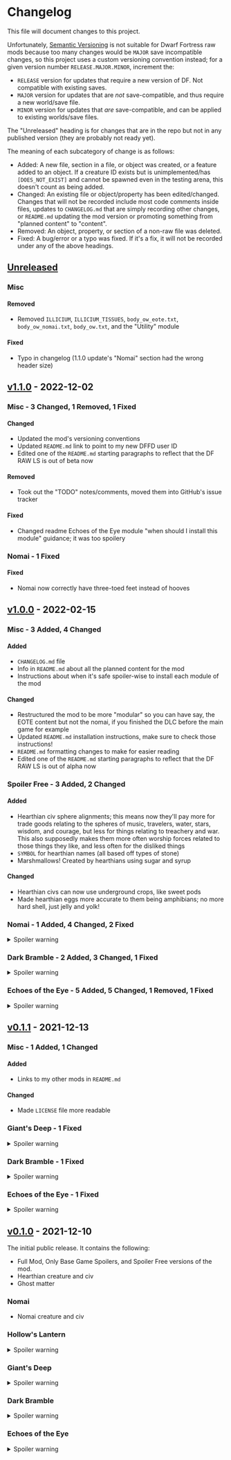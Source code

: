 # Changelog
This file will document changes to this project.

Unfortunately, [Semantic Versioning](https://semver.org/) is not suitable for Dwarf Fortress raw mods because too many changes would be `MAJOR` save incompatible changes, so this project uses a custom versioning convention instead; for a given version number `RELEASE.MAJOR.MINOR`, increment the:
- `RELEASE` version for updates that require a new version of DF. Not compatible with existing saves.
- `MAJOR` version for updates that are _not_ save-compatible, and thus require a new world/save file.
- `MINOR` version for updates that _are_ save-compatible, and can be applied to existing worlds/save files.

The "Unreleased" heading is for changes that are in the repo but not in any published version (they are probably not ready yet).

The meaning of each subcategory of change is as follows:
- Added: A new file, section in a file, or object was created, or a feature added to an object. If a creature ID exists but is unimplemented/has `[DOES_NOT_EXIST]` and cannot be spawned even in the testing arena, this doesn't count as being added.
- Changed: An existing file or object/property has been edited/changed. Changes that will not be recorded include most code comments inside files, updates to `CHANGELOG.md` that are simply recording other changes, or `README.md` updating the mod version or promoting something from "planned content" to "content".
- Removed: An object, property, or section of a non-raw file was deleted.
- Fixed: A bug/error or a typo was fixed. If it's a fix, it will not be recorded under any of the above headings.

## [Unreleased]

### Misc

#### Removed
- Removed `ILLICIUM`, `ILLICIUM_TISSUES`, `body_ow_eote.txt`, `body_ow_nomai.txt`, `body_ow.txt`, and the "Utility" module

#### Fixed
- Typo in changelog (1.1.0 update's "Nomai" section had the wrong header size)

## [v1.1.0] - 2022-12-02

### Misc - 3 Changed, 1 Removed, 1 Fixed

#### Changed
- Updated the mod's versioning conventions
- Updated `README.md` link to point to my new DFFD user ID
- Edited one of the `README.md` starting paragraphs to reflect that the DF RAW LS is out of beta now

#### Removed
- Took out the "TODO" notes/comments, moved them into GitHub's issue tracker

#### Fixed
- Changed readme Echoes of the Eye module "when should I install this module" guidance; it was too spoilery

### Nomai - 1 Fixed

#### Fixed
- Nomai now correctly have three-toed feet instead of hooves

## [v1.0.0] - 2022-02-15

### Misc - 3 Added, 4 Changed

#### Added
- `CHANGELOG.md` file
- Info in `README.md` about all the planned content for the mod
- Instructions about when it's safe spoiler-wise to install each module of the mod

#### Changed
- Restructured the mod to be more "modular" so you can have say, the EOTE content but not the nomai, if you finished the DLC before the main game for example
- Updated `README.md` installation instructions, make sure to check those instructions!
- `README.md` formatting changes to make for easier reading
- Edited one of the `README.md` starting paragraphs to reflect that the DF RAW LS is out of alpha now

### Spoiler Free - 3 Added, 2 Changed

#### Added
- Hearthian civ sphere alignments; this means now they'll pay more for trade goods relating to the spheres of music, travelers, water, stars, wisdom, and courage, but less for things relating to treachery and war. This also supposedly makes them more often worship forces related to those things they like, and less often for the disliked things
- `SYMBOL` for hearthian names (all based off types of stone)
- Marshmallows! Created by hearthians using sugar and syrup

#### Changed
- Hearthian civs can now use underground crops, like sweet pods
- Made hearthian eggs more accurate to them being amphibians; no more hard shell, just jelly and yolk!

### Nomai - 1 Added, 4 Changed, 2 Fixed

<details>
  <summary>Spoiler warning</summary>

#### Added
- Nomaian civ sphere alignments; this works the same as for hearthians (pay more or less depending on the alignments), but in their case, they have a preference for spheres of wisdom, truth, scholarship, festivals, reverly, travelers, and the stars, whereas they dislike lies

#### Changed
- Changed nomaian civ to speak dwarven language (just so they're distinct from hearthians in language)
- Made nomaian bones more fragile (less dense, and lower impact/compressive yields/fracture points)
- Adjusted the `SYMBOL` set that the nomai use; they will now name temples, libraries and their civilizations/misc stuff after the concepts of thought and truth, and also the mythic in the case of temples
- Nomai now have variations in their antler sizes/proportions, making them more unique from one another

#### Fixed
- Nomaian antler material and tissue is now properly described as "antler" instead of "horn"
- Typo in nomai description saying "horns" instead of "antlers" corrected
</details>

### Dark Bramble - 2 Added, 3 Changed, 1 Fixed

<details>
  <summary>Spoiler warning</summary>

#### Added
- Gave anglerfish `[EXTRAVISION]` so that they're not basically helpless despite their size now
- Anglerfish tentacles and spiked rear fins, to be more accurate to their game anatomy!

#### Changed
- Made anglerfishes teeth much bigger/proportionally accurate
- Made anglerfish only spawn in "savage" oceans now
- Made anglerfish eggs more accurate to them being fish; no more hard eggshell, just jelly and yolk!

#### Fixed
- Fixed tissues for anglerfishes rod and lure; now the rod is made of skin, fat, muscle and bone, and the lure is a unique tissue
</details>

### Echoes of the Eye - 5 Added, 5 Changed, 1 Removed, 1 Fixed

<details>
  <summary>Spoiler warning</summary>

#### Added
- Info in `README.md` about the owlk civ "board game" toy (was already in the mod, just not mentioned)
- Some more owlk civ sphere alignments; unlike hearthians and nomai, they already had some, but now they _also_ will pay extra for/worship the spheres of rivers and the moon, and less for goods relating to death, murder, rebirth, and suicide
- Rappigs. Huge, 4-eyed creatures resembling pigs with the ears and tails of rabbits
- Dragonfish. Large (bigger than a human!) fish capable of flight, and which can breathe air. They are named for their fins, which bear a striking resemblance to the wings of a dragonfly
- Chordochestrions; a one-stringed instrument played with a bow, and it has an old-fashioned music box built into it

#### Changed
- Edited owlk arm, hand, finger and leg sizes; all are a big bigger/longer
- Adjusted owlk colors; their nails and hooves now share the same color as their finger scales, and their feathers and skin now have more variety in shades of green, as well as greys
- Put scales on the owlks lower legs and forearms
- The owlk civ no longer uses spears or maces, but in return now have access to pickaxes (for digging), greataxes, two-handed swords (well, _they_ only use one hand), halberds, and pikes
- Adjusted the `SYMBOL` set that owlks will use; they will now name a lot of things based on the concepts of protection, the mythic, mystery, light, and darkness

#### Removed
- Removed feathers from owlks forearms

#### Fixed
- Removed `LENGTH` body appearance modifier from owlks
</details>

## [v0.1.1] - 2021-12-13

### Misc - 1 Added, 1 Changed

#### Added
- Links to my other mods in `README.md`

#### Changed
- Made `LICENSE` file more readable

### Giant's Deep - 1 Fixed

<details>
  <summary>Spoiler warning</summary>

#### Fixed
- Removed `MUSCULAR_ONLY` from jellyfishes electricic shock "unconsciousness" symptom
</details>

### Dark Bramble - 1 Fixed

<details>
  <summary>Spoiler warning</summary>

#### Fixed
- Fixed anglerfish `CREATURE_TILE`
</details>

### Echoes of the Eye - 1 Fixed

<details>
  <summary>Spoiler warning</summary>

#### Fixed
- Removed empty argument from owlks horn length `BP_APPEARANCE_MODIFIER`
</details>

## [v0.1.0] - 2021-12-10
The initial public release. It contains the following:
- Full Mod, Only Base Game Spoilers, and Spoiler Free versions of the mod.
- Hearthian creature and civ
- Ghost matter

### Nomai
- Nomai creature and civ

### Hollow's Lantern
<details>
  <summary>Spoiler warning</summary>

- Star platinum metal and ore
</details>

### Giant's Deep
<details>
  <summary>Spoiler warning</summary>

- Giants Deep Jellyfish
</details>

### Dark Bramble
<details>
  <summary>Spoiler warning</summary>

- Bramble Anglerfish
</details>

### Echoes of the Eye
<details>
  <summary>Spoiler warning</summary>

- Owlk creature and civ
- "Echoes" boardgame, used by owlk civ
</details>

<!--Links-->
[Unreleased]: https://github.com/Crabman-DF-Mods/dwarven-wilds/compare/v1.1.0...HEAD
[v1.1.0]: https://github.com/Crabman-DF-Mods/dwarven-wilds/compare/v1.0.0...v1.1.0
[v1.0.0]: https://github.com/Crabman-DF-Mods/dwarven-wilds/compare/v0.1.1...v1.0.0
[v0.1.1]: https://github.com/Crabman-DF-Mods/dwarven-wilds/compare/v0.1.0...v0.1.1
[v0.1.0]: https://github.com/Crabman-DF-Mods/dwarven-wilds/releases/tag/v0.1.0